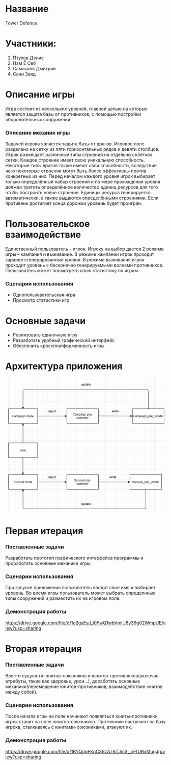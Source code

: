 # Название
Tower Defence
# Участники:
1. Птухов Денис
2. Нам Ё Себ
3. Самакаев Дмитрий
4. Cани Заяд
# Описание игры
Игра состоит из нескольких уровней, главной целью на которых является защита базы от противников, с помощью постройки оборонительных сооружений.
### Описание механик игры
Задачей игрока является защита базы от врагов. Игровое поле разделено на сетку из пяти горизонтальных рядов и девяти столбцов. Игрок размещает различные типы строений на отдельных клетках сетки. Каждое строение имеет свою уникальную способность. Некоторые типы врагов также имеют свои способности, вследствие чего некоторые строения могут быть более эффективны против конкретных из них. Перед началом каждого уровня игрок выбирает только определённый набор строений и по мере прохождения уровня должен тратить определённое количество единиц ресурсов для того чтобы построить новое строение. Единицы ресурса генерируется автоматически, а также выдаются определёнными строениями. Если противник достигнет конца дорожки уровень будет проигран.
# Пользовательское взаимодействие
Единственный пользователь – игрок. Игроку на выбор дается 2 режима игры – кампания и выживание. В режиме кампании игрок проходит заранее сгенерированные уровни. В режиме выживания игрок проходит уровень с бесконечно генерируемыми волнами противников. Пользователь может посмотреть свою статистику по играм.
### Сценарии использования
* Однопользовательская игра
* Просмотр статистики игр
# Основные задачи
* Реализовать одиночную игру
* Разработать удобный графический интерфейс
* Обеспечить кроссплатформенность игры 
# Архитектура приложения
![](https://github.com/NamYoSeb/Application_with_GUI/blob/main/UML.jpg?raw=true)

# Первая итерация
### Поставленные задачи
Разработать прототип графического интерфейса программы и проработать основные механики игры.
### Сценарии использования
При запуске приложения пользователь вводит свое имя и выбирает уровень. Во время игры пользователь может выбрать определнные типы сооружений и разместить их на игровом поле. 
### Демонстрация работы
https://drive.google.com/file/d/1o2gsEyJ_i0FwQ1wbVmlU8y39g02WmpUE/view?usp=sharing

# Вторая итерация
### Поставленные задачи
Ввести сущности юнитов-союзников и юнитов-противников(включая атрибуты, такие как здоровье, урон...), доработать основные механики(перемещение юнитов-противников, взаимодействие юнитов между собой).
### Сценарии использования
После начала игры на поле начинают появляться юниты-противники, игрок ставит на поле юнитов-союзников. Противники наступают на базу игрока, сталкиваясь с юнитами-союзниками, атакуют их.
### Демонстрация работы
https://drive.google.com/file/d/1BYQdpFKnC3RzAz6ZJm3I_gFfUBxMugJg/view?usp=sharing
